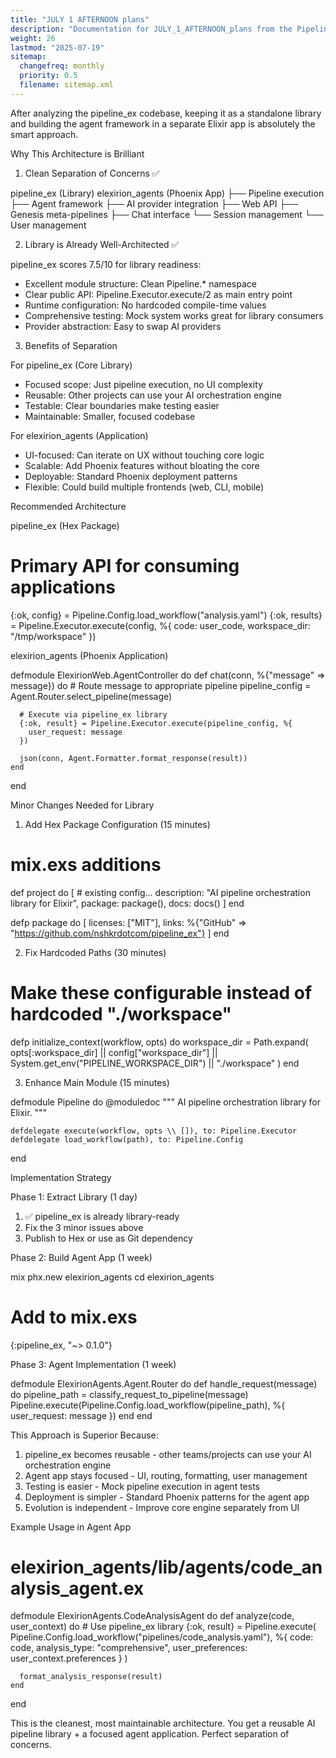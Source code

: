 ```yaml
---
title: "JULY 1 AFTERNOON plans"
description: "Documentation for JULY_1_AFTERNOON_plans from the Pipeline ex repository."
weight: 26
lastmod: "2025-07-19"
sitemap:
  changefreq: monthly
  priority: 0.5
  filename: sitemap.xml
---
```


After analyzing the pipeline_ex codebase, keeping it as a standalone library and building the agent framework in a separate Elixir app is
  absolutely the smart approach.

  Why This Architecture is Brilliant

  1. Clean Separation of Concerns ✅

  pipeline_ex (Library)          elexirion_agents (Phoenix App)
  ├── Pipeline execution         ├── Agent framework
  ├── AI provider integration    ├── Web API
  ├── Genesis meta-pipelines     ├── Chat interface
  └── Session management         └── User management

  2. Library is Already Well-Architected ✅

  pipeline_ex scores 7.5/10 for library readiness:

  - Excellent module structure: Clean Pipeline.* namespace
  - Clear public API: Pipeline.Executor.execute/2 as main entry point
  - Runtime configuration: No hardcoded compile-time values
  - Comprehensive testing: Mock system works great for library consumers
  - Provider abstraction: Easy to swap AI providers

  3. Benefits of Separation

  For pipeline_ex (Core Library)

  - Focused scope: Just pipeline execution, no UI complexity
  - Reusable: Other projects can use your AI orchestration engine
  - Testable: Clear boundaries make testing easier
  - Maintainable: Smaller, focused codebase

  For elexirion_agents (Application)

  - UI-focused: Can iterate on UX without touching core logic
  - Scalable: Add Phoenix features without bloating the core
  - Deployable: Standard Phoenix deployment patterns
  - Flexible: Could build multiple frontends (web, CLI, mobile)

  Recommended Architecture

  pipeline_ex (Hex Package)

  # Primary API for consuming applications
  {:ok, config} = Pipeline.Config.load_workflow("analysis.yaml")
  {:ok, results} = Pipeline.Executor.execute(config, %{
    code: user_code,
    workspace_dir: "/tmp/workspace"
  })

  elexirion_agents (Phoenix Application)

  defmodule ElexirionWeb.AgentController do
    def chat(conn, %{"message" => message}) do
      # Route message to appropriate pipeline
      pipeline_config = Agent.Router.select_pipeline(message)

      # Execute via pipeline_ex library
      {:ok, result} = Pipeline.Executor.execute(pipeline_config, %{
        user_request: message
      })

      json(conn, Agent.Formatter.format_response(result))
    end
  end

  Minor Changes Needed for Library

  1. Add Hex Package Configuration (15 minutes)

  # mix.exs additions
  def project do
    [
      # existing config...
      description: "AI pipeline orchestration library for Elixir",
      package: package(),
      docs: docs()
    ]
  end

  defp package do
    [
      licenses: ["MIT"],
      links: %{"GitHub" => "https://github.com/nshkrdotcom/pipeline_ex"}
    ]
  end

  2. Fix Hardcoded Paths (30 minutes)

  # Make these configurable instead of hardcoded "./workspace"
  defp initialize_context(workflow, opts) do
    workspace_dir = Path.expand(
      opts[:workspace_dir] ||
      config["workspace_dir"] ||
      System.get_env("PIPELINE_WORKSPACE_DIR") ||
      "./workspace"
    )
  end

  3. Enhance Main Module (15 minutes)

  defmodule Pipeline do
    @moduledoc """
    AI pipeline orchestration library for Elixir.
    """

    defdelegate execute(workflow, opts \\ []), to: Pipeline.Executor
    defdelegate load_workflow(path), to: Pipeline.Config
  end

  Implementation Strategy

  Phase 1: Extract Library (1 day)

  1. ✅ pipeline_ex is already library-ready
  2. Fix the 3 minor issues above
  3. Publish to Hex or use as Git dependency

  Phase 2: Build Agent App (1 week)

  mix phx.new elexirion_agents
  cd elexirion_agents

  # Add to mix.exs
  {:pipeline_ex, "~> 0.1.0"}

  Phase 3: Agent Implementation (1 week)

  defmodule ElexirionAgents.Agent.Router do
    def handle_request(message) do
      pipeline_path = classify_request_to_pipeline(message)
      Pipeline.execute(Pipeline.Config.load_workflow(pipeline_path), %{
        user_request: message
      })
    end
  end

  This Approach is Superior Because:

  1. pipeline_ex becomes reusable - other teams/projects can use your AI orchestration engine
  2. Agent app stays focused - UI, routing, formatting, user management
  3. Testing is easier - Mock pipeline execution in agent tests
  4. Deployment is simpler - Standard Phoenix patterns for the agent app
  5. Evolution is independent - Improve core engine separately from UI

  Example Usage in Agent App

  # elexirion_agents/lib/agents/code_analysis_agent.ex
  defmodule ElexirionAgents.CodeAnalysisAgent do
    def analyze(code, user_context) do
      # Use pipeline_ex library
      {:ok, result} = Pipeline.execute(
        Pipeline.Config.load_workflow("pipelines/code_analysis.yaml"),
        %{
          code: code,
          analysis_type: "comprehensive",
          user_preferences: user_context.preferences
        }
      )

      format_analysis_response(result)
    end
  end

  This is the cleanest, most maintainable architecture. You get a reusable AI pipeline library + a focused agent application. Perfect separation of concerns.
